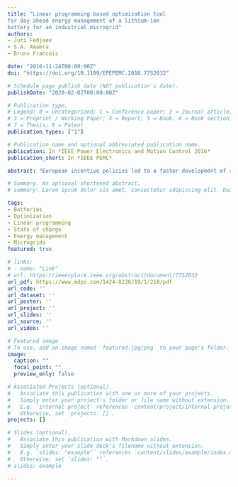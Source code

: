 ```yaml
---
title: "Linear programming based optimization tool
for day ahead energy management of a lithium-ion
battery for an industrial microgrid"
authors:
- Juri Fedjaev
- S.A. Amamra
- Bruno Francois

date: "2016-11-24T00:00:00Z"
doi: "https://doi.org/10.1109/EPEPEMC.2016.7752032"

# Schedule page publish date (NOT publication's date).
publishDate: "2020-02-02T00:00:00Z"

# Publication type.
# Legend: 0 = Uncategorized; 1 = Conference paper; 2 = Journal article;
# 3 = Preprint / Working Paper; 4 = Report; 5 = Book; 6 = Book section;
# 7 = Thesis; 8 = Patent
publication_types: ["1"]

# Publication name and optional abbreviated publication name.
publication: In *IEEE Power Electronics and Motion Control 2016*
publication_short: In *IEEE PEMC*

abstract: "European incentive policies led to a faster development of renewable energy sources during these last years. These new energy sources highly impact the planning and operation of our electrical system. More flexibility is now required for electrical system operators to be able to counterpace the increase of power variability and unwished energy flow in their networks. Energy storage systems are a possible flexibility and thus open new challenges about research works and studies for grid applications. The task of this paper is to study the use of a lithium-ion battery to remove constraints in electrical grids and to increase the penetration of renewable energy sources in the liberalized electricity market. A linearized model of a lithium-ion battery is presented and is used in an optimization framework. This one is then used to calculate the optimal schedule of storage load and discharge actions in order to produce the highest possible benefits while taking into account hardware and grid constraints. An application in an industrial microgrid is presented to reduce the operation energy cost."

# Summary. An optional shortened abstract.
# summary: Lorem ipsum dolor sit amet, consectetur adipiscing elit. Duis posuere tellus ac convallis placerat. Proin tincidunt magna sed ex sollicitudin condimentum.

tags:
- Batteries
- Optimization
- Linear programming
- State of charge
- Energy management
- Microgrids
featured: true

# links:
# - name: "Link"
# url: https://ieeexplore.ieee.org/abstract/document/7752032
url_pdf: https://www.mdpi.com/1424-8220/19/1/210/pdf
url_code: ''
url_dataset: ''
url_poster: ''
url_project: ''
url_slides: ''
url_source: ''
url_video: ''

# Featured image
# To use, add an image named `featured.jpg/png` to your page's folder. 
image:
  caption: ""
  focal_point: ""
  preview_only: false

# Associated Projects (optional).
#   Associate this publication with one or more of your projects.
#   Simply enter your project's folder or file name without extension.
#   E.g. `internal-project` references `content/project/internal-project/index.md`.
#   Otherwise, set `projects: []`.
projects: []

# Slides (optional).
#   Associate this publication with Markdown slides.
#   Simply enter your slide deck's filename without extension.
#   E.g. `slides: "example"` references `content/slides/example/index.md`.
#   Otherwise, set `slides: ""`.
# slides: example

---
```


